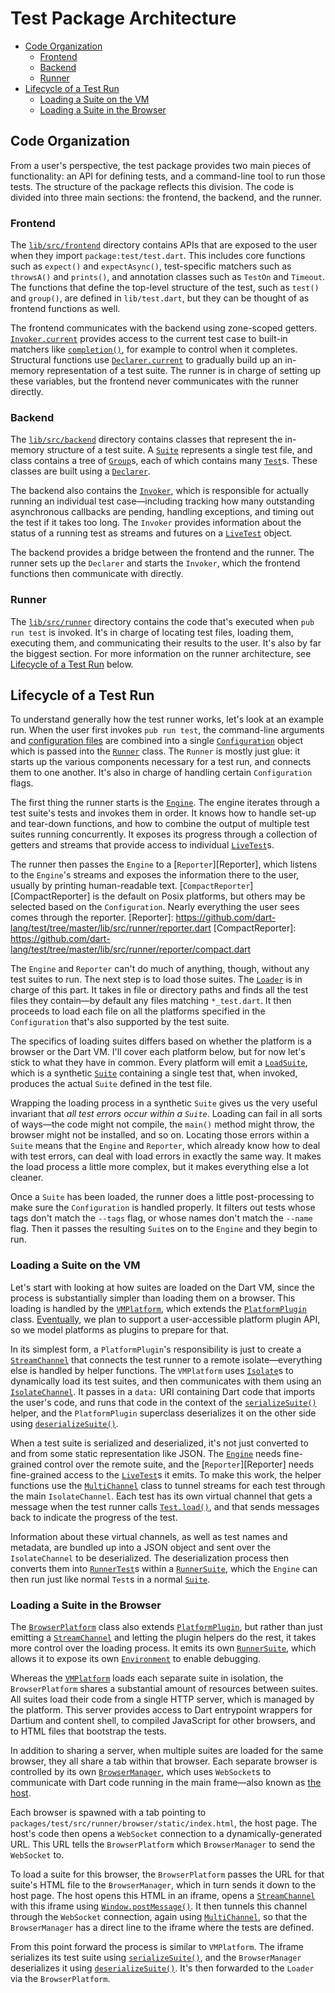 # Test Package Architecture

* [Code Organization](#code-organization)
  * [Frontend](#frontend)
  * [Backend](#backend)
  * [Runner](#runner)
* [Lifecycle of a Test Run](#lifecycle-of-a-test-run)
  * [Loading a Suite on the VM](#loading-a-suite-on-the-vm)
  * [Loading a Suite in the Browser](#loading-a-suite-in-the-browser)

## Code Organization

From a user's perspective, the test package provides two main pieces of
functionality: an API for defining tests, and a command-line tool to run those
tests. The structure of the package reflects this division. The code is divided
into three main sections: the frontend, the backend, and the runner.

### Frontend

The [`lib/src/frontend`][frontend] directory contains APIs that are exposed to
the user when they import `package:test/test.dart`. This includes core functions
such as `expect()` and `expectAsync()`, test-specific matchers such as
`throwsA()` and `prints()`, and annotation classes such as `TestOn` and
`Timeout`. The functions that define the top-level structure of the test, such
as `test()` and `group()`, are defined in `lib/test.dart`, but they can be
thought of as frontend functions as well.

[frontend]: https://github.com/dart-lang/test/tree/master/lib/src/frontend

The frontend communicates with the backend using zone-scoped getters.
[`Invoker.current`][Invoker] provides access to the current test case to
built-in matchers like [`completion()`][completion], for example to control when
it completes. Structural functions use [`Declarer.current`][Declarer] to
gradually build up an in-memory representation of a test suite. The runner is in
charge of setting up these variables, but the frontend never communicates with
the runner directly.

[Invoker]: https://github.com/dart-lang/test/blob/master/lib/src/backend/invoker.dart
[completion]: https://www.dartdocs.org/documentation/test/latest/test/completion.html
[Declarer]: https://github.com/dart-lang/test/blob/master/lib/src/backend/declarer.dart

### Backend

The [`lib/src/backend`][backend] directory contains classes that represent the
in-memory structure of a test suite. A [`Suite`][Suite] represents a single test
file, and class contains a tree of [`Group`][Group]s, each of which contains
many [`Test`][Test]s. These classes are built using a [`Declarer`][Declarer].

[backend]: https://github.com/dart-lang/test/tree/master/lib/src/backend
[Suite]: https://github.com/dart-lang/test/blob/master/lib/src/backend/suite.dart
[Group]: https://github.com/dart-lang/test/blob/master/lib/src/backend/group.dart
[Test]: https://github.com/dart-lang/test/blob/master/lib/src/backend/test.dart

The backend also contains the [`Invoker`][Invoker], which is responsible for
actually running an individual test case—including tracking how many outstanding
asynchronous callbacks are pending, handling exceptions, and timing out the test
if it takes too long. The `Invoker` provides information about the status of a
running test as streams and futures on a [`LiveTest`][LiveTest] object.

[LiveTest]: https://github.com/dart-lang/test/blob/master/lib/src/backend/live_test.dart

The backend provides a bridge between the frontend and the runner. The runner
sets up the `Declarer` and starts the `Invoker`, which the frontend functions
then communicate with directly.

### Runner

The [`lib/src/runner`][runner] directory contains the code that's executed when
`pub run test` is invoked. It's in charge of locating test files, loading them,
executing them, and communicating their results to the user. It's also by far
the biggest section. For more information on the runner architecture, see
[Lifecycle of a Test Run](#lifecycle-of-a-test-suite) below.

[runner]: https://github.com/dart-lang/test/tree/master/lib/src/runner

## Lifecycle of a Test Run

To understand generally how the test runner works, let's look at an example run.
When the user first invokes `pub run test`, the command-line arguments and
[configuration files][] are combined into a single
[`Configuration`][Configuration] object which is passed into the
[`Runner`][Runner] class. The `Runner` is mostly just glue: it starts up the
various components necessary for a test run, and connects them to one another.
It's also in charge of handling certain `Configuration` flags.

[configuration files]: https://github.com/dart-lang/test/blob/master/doc/configuration.md
[Configuration]: https://github.com/dart-lang/test/tree/master/lib/src/runner/configuration.dart
[Runner]: https://github.com/dart-lang/test/tree/master/lib/src/runner.dart

The first thing the runner starts is the [`Engine`][Engine]. The engine iterates
through a test suite's tests and invokes them in order. It knows how to handle
set-up and tear-down functions, and how to combine the output of multiple test
suites running concurrently. It exposes its progress through a collection of
getters and streams that provide access to individual [`LiveTest`][LiveTest]s.

[Engine]: https://github.com/dart-lang/test/tree/master/lib/src/runner/engine.dart

The runner then passes the `Engine` to a [`Reporter`][Reporter], which listens
to the `Engine`'s streams and exposes the information there to the user, usually
by printing human-readable text. [`CompactReporter`][CompactReporter] is the
default on Posix platforms, but others may be selected based on the
`Configuration`. Nearly everything the user sees comes through the reporter.
[Reporter]: https://github.com/dart-lang/test/tree/master/lib/src/runner/reporter.dart
[CompactReporter]: https://github.com/dart-lang/test/tree/master/lib/src/runner/reporter/compact.dart

The `Engine` and `Reporter` can't do much of anything, though, without any test
suites to run. The next step is to load those suites. The [`Loader`][Loader] is
in charge of this part. It takes in file or directory paths and finds all the
test files they contain—by default any files matching `*_test.dart`. It then
proceeds to load each file on all the platforms specified in the `Configuration`
that's also supported by the test suite.

[Loader]: https://github.com/dart-lang/test/tree/master/lib/src/runner/loader.dart

The specifics of loading suites differs based on whether the platform is a
browser or the Dart VM. I'll cover each platform below, but for now let's stick
to what they have in common. Every platform will emit a
[`LoadSuite`][LoadSuite], which is a synthetic [`Suite`][Suite] containing a
single test that, when invoked, produces the actual `Suite` defined in the test
file.

[LoadSuite]: https://github.com/dart-lang/test/tree/master/lib/src/runner/load_suite.dart

Wrapping the loading process in a synthetic `Suite` gives us the very useful
invariant that *all test errors occur within a `Suite`*. Loading can fail in all
sorts of ways—the code might not compile, the `main()` method might throw, the
browser might not be installed, and so on. Locating those errors within a
`Suite` means that the `Engine` and `Reporter`, which already know how to deal
with test errors, can deal with load errors in exactly the same way. It makes
the load process a little more complex, but it makes everything else a lot
cleaner.

Once a `Suite` has been loaded, the runner does a little post-processing to make
sure the `Configuration` is handled properly. It filters out tests whose tags
don't match the `--tags` flag, or whose names don't match the `--name` flag.
Then it passes the resulting `Suite`s on to the `Engine` and they begin to run.

### Loading a Suite on the VM

Let's start with looking at how suites are loaded on the Dart VM, since the
process is substantially simpler than loading them on a browser. This loading is
handled by the [`VMPlatform`][VMPlatform], which extends the
[`PlatformPlugin`][PlatformPlugin] class. [Eventually][issue 49], we plan to
support a user-accessible platform plugin API, so we model platforms as plugins
to prepare for that.

[VMPlatform]: https://github.com/dart-lang/test/tree/master/lib/src/runner/vm/platform.dart
[PlatformPlugin]: https://github.com/dart-lang/test/tree/master/lib/src/runner/plugin/platform.dart
[issue 49]: https://github.com/dart-lang/test/issues/49

In its simplest form, a `PlatformPlugin`'s responsibility is just to create a
[`StreamChannel`][StreamChannel] that connects the test runner to a remote
isolate—everything else is handled by helper functions. The `VMPlatform` uses
[`Isolate`][Isolate]s to dynamically load its test suites, and then communicates
with them using an [`IsolateChannel`][IsolateChannel]. It passes in a `data:`
URI containing Dart code that imports the user's code, and runs that code in the
context of the [`serializeSuite()`][remote platform helpers] helper, and the
`PlatformPlugin` superclass deserializes it on the other side using
[`deserializeSuite()`][platform helpers].

[StreamChannel]: https://pub.dartlang.org/packages/stream_channel
[Isolate]: https://api.dartlang.org/stable/latest/dart-isolate/Isolate-class.html
[IsolateChannel]: https://www.dartdocs.org/documentation/stream_channel/latest/stream_channel/IsolateChannel-class.html
[remote platform helpers]: https://github.com/dart-lang/test/tree/master/lib/src/runner/plugin/remote_platform_helpers.dart
[platform helpers]: https://github.com/dart-lang/test/tree/master/lib/src/runner/plugin/platform_helpers.dart

When a test suite is serialized and deserialized, it's not just converted to and
from some static representation like JSON. The [`Engine`][Engine] needs
fine-grained control over the remote suite, and the [`Reporter`][Reporter] needs
fine-grained access to the [`LiveTest`][LiveTest]s it emits. To make this work,
the helper functions use the [`MultiChannel`][MultiChannel] class to tunnel
streams for each test through the main `IsolateChannel`. Each test has its own
virtual channel that gets a message when the test runner calls
[`Test.load()`][Test], and that sends messages back to indicate the progress of
the test.

Information about these virtual channels, as well as test names and metadata,
are bundled up into a JSON object and sent over the `IsolateChannel` to be
deserialized. The deserialization process then converts them into
[`RunnerTest`][RunnerTest]s within a [`RunnerSuite`][RunnerSuite], which the
`Engine` can then run just like normal `Test`s in a normal [`Suite`][Suite].

[MultiChannel]: https://www.dartdocs.org/documentation/stream_channel/latest/stream_channel/MultiChannel-class.html
[RunnerTest]: https://github.com/dart-lang/test/tree/master/lib/src/runner/runner_test.dart
[RunnerSuite]: https://github.com/dart-lang/test/tree/master/lib/src/runner/runner_suite.dart

### Loading a Suite in the Browser

The [`BrowserPlatform`][BrowserPlatform] class also extends
[`PlatformPlugin`][PlatformPlugin], but rather than just emitting a
[`StreamChannel`][StreamChannel] and letting the plugin helpers do the rest, it
takes more control over the loading process. It emits its own
[`RunnerSuite`][RunnerSuite], which allows it to expose its own
[`Environment`][Environment] to enable debugging.

[BrowserPlatform]: https://github.com/dart-lang/test/tree/master/lib/src/runner/browser/platform.dart
[Environment]: https://github.com/dart-lang/test/tree/master/lib/src/runner/environment.dart

Whereas the [`VMPlatform`][VMPlatform] loads each separate suite in isolation,
the `BrowserPlatform` shares a substantial amount of resources between suites.
All suites load their code from a single HTTP server, which is managed by the
platform. This server provides access to Dart entrypoint wrappers for Dartium
and content shell, to compiled JavaScript for other browsers, and to HTML files
that bootstrap the tests.

In addition to sharing a server, when multiple suites are loaded for the same
browser, they all share a tab within that browser. Each separate browser is
controlled by its own [`BrowserManager`][BrowserManager], which uses
`WebSocket`s to communicate with Dart code running in the main frame—also known
as [the host][host].

[BrowserManager]: https://github.com/dart-lang/test/tree/master/lib/src/runner/browser/browser_manager.dart
[host]: https://github.com/dart-lang/test/tree/master/lib/src/runner/browser/static/host.dart

Each browser is spawned with a tab pointing to
`packages/test/src/runner/browser/static/index.html`, the host page. The host's
code then opens a `WebSocket` connection to a dynamically-generated URL. This
URL tells the `BrowserPlatform` which `BrowserManager` to send the `WebSocket`
to.

To load a suite for this browser, the `BrowserPlatform` passes the URL for that
suite's HTML file to the `BrowserManager`, which in turn sends it down to the
host page. The host opens this HTML in an iframe, opens a
[`StreamChannel`][StreamChannel] with this iframe using
[`Window.postMessage()`][Window.postMessage]. It then tunnels this channel
through the `WebSocket` connection, again using [`MultiChannel`][MultiChannel],
so that the `BrowserManager` has a direct line to the iframe where the tests are
defined.

[Window.postMessage]: https://api.dartlang.org/stable/latest/dart-html/Window/postMessage.html

From this point forward the process is similar to `VMPlatform`. The iframe
serializes its test suite using [`serializeSuite()`][remote platform helpers],
and the `BrowserManager` deserializes it using
[`deserializeSuite()`][platform helpers]. It's then forwarded to the `Loader`
via the `BrowserPlatform`.
